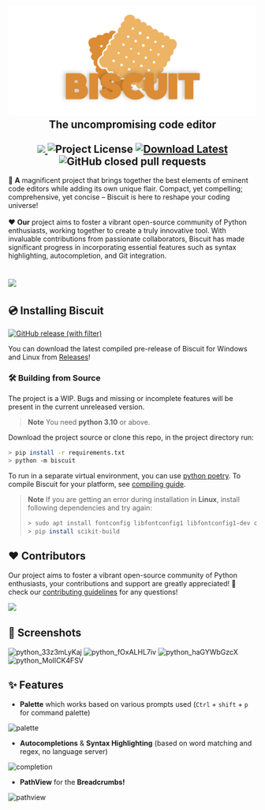 <h2 align="center">
    <img src="./.github/banner.png" width=1000><br>
    The uncompromising code editor<br><br>
    <a href=https://github.com/billyeatcookies/Biscuit/actions/workflows/artifact-windows.yml> 
        <img src="https://img.shields.io/github/actions/workflow/status/billyeatcookies/biscuit/artifact-windows.yml?style=for-the-badge"> 
    </a> 
    <img alt="Project License" src="https://img.shields.io/github/license/billyeatcookies/Biscuit?style=for-the-badge"> 
    <a href=https://github.com/billyeatcookies/Biscuit/releases> 
        <img alt="Download Latest" src="https://img.shields.io/github/v/release/billyeatcookies/biscuit?style=for-the-badge"> 
    </a>
    <img alt="GitHub closed pull requests" src="https://img.shields.io/github/issues-pr-closed-raw/billyeatcookies/Biscuit?style=for-the-badge">
</h2>

🚀 <b>A</b> magnificent project that brings together the best elements of eminent code editors while adding its own unique flair. Compact, yet compelling; comprehensive, yet concise – Biscuit is here to reshape your coding universe!
<br><br>
❤ <b>Our</b> project aims to foster a vibrant open-source community of Python enthusiasts, working together to create a truly innovative tool. With invaluable contributions from passionate collaborators, Biscuit has made significant progress in incorporating essential features such as syntax highlighting, autocompletion, and Git integration.

<h1></h1>
<h3>
    <img src=https://github.com/billyeatcookies/Biscuit/assets/70792552/cb7c2cb2-f595-4708-b4cd-f75dcf481313 />
</h3>

## 💿 Installing Biscuit 
[![GitHub release (with filter)](https://img.shields.io/github/v/release/billyeatcookies/biscuit?style=for-the-badge)](https://github.com/billyeatcookies/Biscuit/releases)

You can download the latest compiled pre-release of Biscuit for Windows and Linux from [Releases](https://github.com/billyeatcookies/Biscuit/releases)!

### 🛠 Building from Source
The project is a WIP. Bugs and missing or incomplete features will be present in the current unreleased version.
> **Note**
> You need **python 3.10** or above.

Download the project source or clone this repo, in the project directory run:
```bash
> pip install -r requirements.txt
> python -m biscuit
```
To run in a separate virtual environment, you can use [python poetry](https://python-poetry.org/).
To compile Biscuit for your platform, see [compiling guide](https://github.com/billyeatcookies/Biscuit/tree/main/scripts).

> **Note**
> If you are getting an error during installation in **Linux**, install following dependencies and try again:
> ```bash
> > sudo apt install fontconfig libfontconfig1 libfontconfig1-dev cmake cmake-data extra-cmake-modules build-essential
> > pip install scikit-build
> ```


## ❤ Contributors 
Our project aims to foster a vibrant open-source community of Python enthusiasts, your contributions and support are greatly appreciated! 🧡 check our [contributing guidelines](./CONTRIBUTING.md) for any questions! 

<a href="https://github.com/billyeatcookies/biscuit/graphs/contributors">
  <img src="https://opencollective.com/biscuit/contributors.svg?width=890" />
</a>

## 📸 Screenshots 
![python_33z3mLyKaj](https://github.com/billyeatcookies/Biscuit/assets/70792552/acb36423-65f3-46a0-b4a0-9e381b5d1995)
![python_fOxALHL7iv](https://github.com/billyeatcookies/Biscuit/assets/70792552/db279b28-859a-4376-a60e-10890235c729)
![python_haGYWbGzcX](https://github.com/billyeatcookies/Biscuit/assets/70792552/9e75f2c2-6a24-43e4-a3a2-fcaa1728d18c)
![python_MolICK4FSV](https://github.com/billyeatcookies/Biscuit/assets/70792552/6875cb5c-627c-4bae-9fcc-2a15d2a4b2ce)

## ✨ Features
- **Palette** which works based on various prompts used 
  (`Ctrl` + `shift` + `p` for command palette)

![palette](https://imgur.com/8gKyeks.jpg)

- **Autocompletions** & **Syntax Highlighting** (based on word matching and regex, no language server)

![completion](https://github.com/billyeatcookies/Biscuit/assets/70792552/08fe5cbf-81d7-4770-8a80-d70821bf96c9)

- **PathView** for the **Breadcrumbs!**

![pathview](https://imgur.com/CztWtni.jpg)

